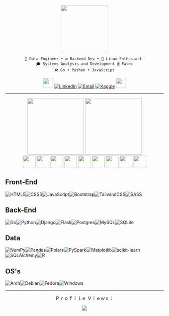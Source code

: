 <div align="center">

<img src="https://github.com/user-attachments/assets/8efa8f08-99f0-4973-a393-b7f2609e4666" height="150px">

	💾 Data Engineer • ⚙️ Backend Dev • 🐧 Linux Enthusiast 
 	🎓 Systems Analysis and Development @ Fatec
	🛠 Go • Python • JavaScript
 
<img src="https://github.com/user-attachments/assets/dcfc609b-dc21-4ad5-bf86-77c0471b34f2" width="32px"> [![LinkedIn](https://img.shields.io/badge/-LinkedIn-blue?logo=LinkedIn&logoColor=white&style=flat)](https://www.linkedin.com/in/victor-clivatti/)
[![Email](https://img.shields.io/badge/Email-D14836?style=flat&logo=gmail&logoColor=white)](mailto:joaoclivatti@hotmail.com)
[![Kaggle](https://img.shields.io/badge/Kaggle-035a7d?style=flat&logo=kaggle&logoColor=white)](https://www.kaggle.com/joovictorclivatti) <img src="https://github.com/user-attachments/assets/dccceed7-5876-436c-9ad6-00724b6ec66d" width="32px">

---

<div>

<img height="180px" src="https://github-readme-stats.vercel.app/api/top-langs/?username=VictorClvtt&theme=solarized-dark&show_icons=true&hide_border=true&layout=compact&card_width=500&langs_count=8">
<img height="180px" src="https://github.com/user-attachments/assets/1c486f6d-2a43-4e4b-abd8-653324b796fc">

</div>

<img height="40px" src="https://cdn.jsdelivr.net/gh/devicons/devicon@latest/icons/pycharm/pycharm-original.svg" />
<img height="40px" src="https://cdn.jsdelivr.net/gh/devicons/devicon@latest/icons/goland/goland-original.svg" />
<img height="40px" src="https://cdn.jsdelivr.net/gh/devicons/devicon@latest/icons/intellij/intellij-original.svg" />
<img height="40px" src="https://cdn.jsdelivr.net/gh/devicons/devicon@latest/icons/datagrip/datagrip-original.svg" />
<img height="40px" src="https://cdn.jsdelivr.net/gh/devicons/devicon@latest/icons/dataspell/dataspell-original.svg" />
<img height="40px" src="https://cdn.jsdelivr.net/gh/devicons/devicon@latest/icons/vscode/vscode-original.svg" />
<img height="40px" src="https://cdn.jsdelivr.net/gh/devicons/devicon@latest/icons/jupyter/jupyter-original-wordmark.svg" />
<img height="40px" src="https://cdn.jsdelivr.net/gh/devicons/devicon@latest/icons/insomnia/insomnia-original.svg" />
<img height="40px" src="https://cdn.jsdelivr.net/gh/devicons/devicon@latest/icons/dbeaver/dbeaver-original.svg" />

</div>  

<div>
  <h2>Front-End</h2>

![HTML5](https://img.shields.io/badge/html5-%23E34F26.svg?style=for-the-badge&logo=html5&logoColor=white)![CSS3](https://img.shields.io/badge/css3-%231572B6.svg?style=for-the-badge&logo=css3&logoColor=white)![JavaScript](https://img.shields.io/badge/javascript-%23323330.svg?style=for-the-badge&logo=javascript&logoColor=%23F7DF1E)![Bootstrap](https://img.shields.io/badge/bootstrap-%238511FA.svg?style=for-the-badge&logo=bootstrap&logoColor=white)![TailwindCSS](https://img.shields.io/badge/tailwindcss-%2338B2AC.svg?style=for-the-badge&logo=tailwind-css&logoColor=white)![SASS](https://img.shields.io/badge/SASS-hotpink.svg?style=for-the-badge&logo=SASS&logoColor=white)
 
</div>
<div>
  <h2>Back-End</h2>

![Go](https://img.shields.io/badge/go-%2300ADD8.svg?style=for-the-badge&logo=go&logoColor=white)![Python](https://img.shields.io/badge/python-3670A0?style=for-the-badge&logo=python&logoColor=ffdd54)![Django](https://img.shields.io/badge/django-%23092E20.svg?style=for-the-badge&logo=django&logoColor=white)![Flask](https://img.shields.io/badge/flask-%23000.svg?style=for-the-badge&logo=flask&logoColor=white)![Postgres](https://img.shields.io/badge/postgres-%23316192.svg?style=for-the-badge&logo=postgresql&logoColor=white)![MySQL](https://img.shields.io/badge/mysql-4479A1.svg?style=for-the-badge&logo=mysql&logoColor=white)![SQLite](https://img.shields.io/badge/sqlite-%2307405e.svg?style=for-the-badge&logo=sqlite&logoColor=white)

</div>
<div>
  <h2>Data</h2>

![NumPy](https://img.shields.io/badge/numpy-%23013243.svg?style=for-the-badge&logo=numpy&logoColor=white)![Pandas](https://img.shields.io/badge/pandas-%23150458.svg?style=for-the-badge&logo=pandas&logoColor=white)![Polars](https://img.shields.io/badge/polars-lightblue.svg?style=for-the-badge&logo=polars&logoColor=black)![PySpark](https://img.shields.io/badge/PySpark-grey?style=for-the-badge&logo=apachespark&logoColor=orange)![Matplotlib](https://img.shields.io/badge/Matplotlib-%23ffffff.svg?style=for-the-badge&logo=Plotly&logoColor=black)![scikit-learn](https://img.shields.io/badge/scikit--learn-%230078D7.svg?style=for-the-badge&logo=scikit-learn&logoColor=F7931E)![SQLAlchemy](https://img.shields.io/badge/SQLAlchemy-%23d71f26.svg?style=for-the-badge&logo=SQLAlchemy&logoColor=white)![R](https://img.shields.io/badge/r-%23276DC3.svg?style=for-the-badge&logo=r&logoColor=white)



</div>
<div>
  <h2>OS's</h2>

![Arch](https://img.shields.io/badge/Arch%20Linux-1793D1?logo=arch-linux&logoColor=fff&style=for-the-badge)![Debian](https://img.shields.io/badge/Debian-D70A53?style=for-the-badge&logo=debian&logoColor=white)![Fedora](https://img.shields.io/badge/Fedora-294172?style=for-the-badge&logo=fedora&logoColor=white)![Windows](https://img.shields.io/badge/Windows-0078D6?style=for-the-badge&logo=windows&logoColor=white)

</div>

---

<div align="center">

<span>Ｐｒｏｆｉｌｅ Ｖｉｅｗｓ：</span>

![](https://count.getloli.com/get/@VictorClvtt.github.readme?theme=booru-lewd)

</div>

